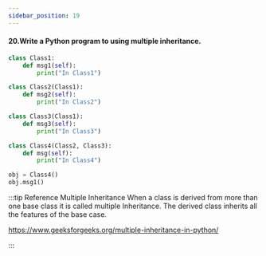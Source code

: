 ```yaml
---
sidebar_position: 19
---
```


#### 20.Write a Python program to using multiple inheritance.

```python
class Class1:
    def msg1(self):
        print("In Class1")

class Class2(Class1):
    def msg2(self):
        print("In Class2")

class Class3(Class1):
    def msg3(self):
        print("In Class3")

class Class4(Class2, Class3):
    def msg(self):
        print("In Class4")

obj = Class4()
obj.msg1()
```

:::tip Reference
Multiple Inheritance
When a class is derived from more than one base class it is called multiple Inheritance. The derived class inherits all the features of the base case.

https://www.geeksforgeeks.org/multiple-inheritance-in-python/

:::
